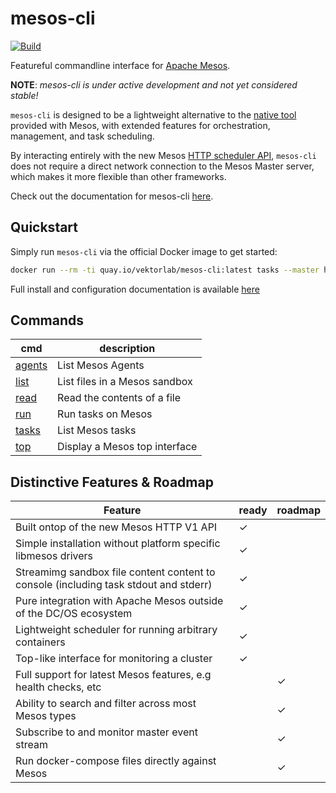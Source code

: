 # mesos-cli
[![Build](https://img.shields.io/circleci/project/github/vektorlab/mesos-cli.svg)](https://circleci.com/gh/vektorlab/mesos-cli)

Featureful commandline interface for [Apache Mesos](http://mesos.apache.com).

**NOTE**: *mesos-cli is under active development and not yet considered stable!*

`mesos-cli` is designed to be a lightweight alternative to the [native tool](https://github.com/apache/mesos/tree/master/src/cli) provided with Mesos, with extended features for orchestration, management, and task scheduling.

By interacting entirely with the new Mesos [HTTP scheduler API](http://mesos.apache.org/documentation/latest/scheduler-http-api/), `mesos-cli` does not require a direct network connection to the Mesos Master server, which makes it more flexible than other frameworks.

Check out the documentation for mesos-cli [here](https://vektorlab.github.io/mesos-cli).

## Quickstart
Simply run `mesos-cli` via the official Docker image to get started:
```bash
docker run --rm -ti quay.io/vektorlab/mesos-cli:latest tasks --master http://your-mesos-server:5050
```
Full install and configuration documentation is available [here](https://vektorlab.github.io/mesos-cli/getting-started/)

## Commands
cmd | description
--- | ---
[agents][usage_agents] | List Mesos Agents
[list][usage_list] | List files in a Mesos sandbox
[read][usage_read] | Read the contents of a file
[run][usage_run] | Run tasks on Mesos
[tasks][usage_tasks] | List Mesos tasks
[top][usage_top] | Display a Mesos top interface

## Distinctive Features & Roadmap

| Feature                                                                             |ready|roadmap|
|-------------------------------------------------------------------------------------|-----|-------|
| Built ontop of the new Mesos HTTP V1 API                                            |✓    |       |
| Simple installation without platform specific libmesos drivers                      |✓    |       |
| Streamimg sandbox file content content to console (including task stdout and stderr)|✓    |       |
| Pure integration with Apache Mesos outside of the DC/OS ecosystem                   |✓    |       |
| Lightweight scheduler for running arbitrary containers                              |✓    |       |
| Top-like interface for monitoring a cluster                                         |✓    |       |
| Full support for latest Mesos features, e.g health checks, etc                      |     |✓      |
| Ability to search and filter across most Mesos types                                |     |✓      |
| Subscribe to and monitor master event stream                                        |     |✓      |
| Run docker-compose files directly against Mesos                                     |     |✓      |

[usage_agents]: https://vektorlab.github.io/mesos-cli/usage/agents
[usage_list]: https://vektorlab.github.io/mesos-cli/usage/list
[usage_read]: https://vektorlab.github.io/mesos-cli/usage/read
[usage_run]: https://vektorlab.github.io/mesos-cli/usage/run
[usage_tasks]: https://vektorlab.github.io/mesos-cli/usage/tasks
[usage_top]: https://vektorlab.github.io/mesos-cli/usage/top

